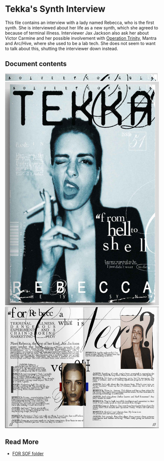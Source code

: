 # Tekka's Synth Interview

This file contains an interview with a lady named Rebecca, who is the first synth. She 
is interviewed about her life as a new synth, which she agreed to because of terminal illness. 
Interviewer Jax Jackson also ask her about Victor Carmine and her possible involvement with 
[Operation Trinity](trinity_document), Mantra and Arc/Hive, where she used to be a lab tech. 
She does not seem to want to talk about this, shutting the interviewer down instead.

## Document contents

![tekka-solve.png](../../Resources/files/tekka/tekka-solve.png)
![tekka_cover.png](../../Resources/files/tekka/tekka_cover.png)
![tekka_interview.png](../../Resources/files/tekka/tekka_interview.png)

## Read More

- [FOR SOF folder](./for-sof)
